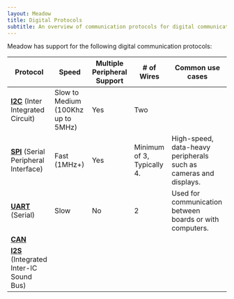 ```yaml
---
layout: Meadow
title: Digital Protocols
subtitle: An overview of communication protocols for digital communications.
---
```


Meadow has support for the following digital communication protocols:

| Protocol | Speed | Multiple Peripheral Support | # of Wires                                                | Common use cases |
|----------|-------|-----------------------------|-----------|-----|
|   **[I2C](/Meadow/Meadow_Basics/IO/Digital/Protocols/I2C)** (Inter Integrated Circuit)    | Slow to Medium (100Khz up to 5MHz)  | Yes | Two | | Short distance. Sensors, LCD displays, low-speed peripherals. |
|   **[SPI](/Meadow/Meadow_Basics/IO/Digital/Protocols/SPI)** (Serial Peripheral Interface)   | Fast (1MHz+)  | Yes | Minimum of 3, Typically 4. | High-speed, data-heavy peripherals such as cameras and displays. |
|  **[UART](/Meadow/Meadow_Basics/IO/Digital/Protocols/UART)** (Serial)  | Slow  | No | 2 | Used for communication between boards or with computers. |
| **[CAN](/Meadow/Meadow_Basics/IO/Digital/Protocols/CAN)** |
| **[I2S](/Meadow/Meadow_Basics/IO/Digital/Protocols/I2S)** (Integrated Inter-IC Sound Bus) |
